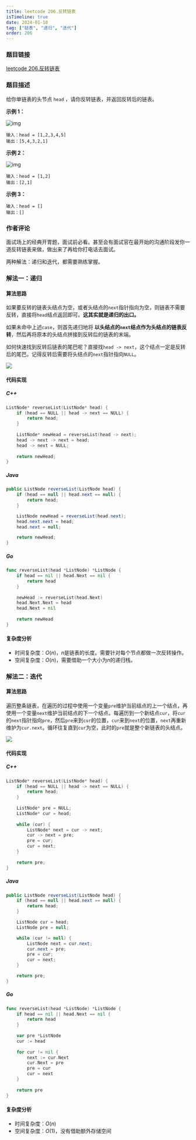 ```yaml
---
title: leetcode 206.反转链表
isTimeline: true
date: 2024-01-18
tag: ["链表", "递归", "迭代"]
order: 206
---
```


### 题目链接

<a href="https://leetcode.cn/problems/reverse-linked-list">leetcode 206.反转链表</a>

### 题目描述

给你单链表的头节点 `head` ，请你反转链表，并返回反转后的链表。

**示例 1：**

![img](https://ddf-typora-pics.oss-cn-shanghai.aliyuncs.com/picGo202401181449017.jpg)

```
输入：head = [1,2,3,4,5]
输出：[5,4,3,2,1]
```

**示例 2：**

![img](https://ddf-typora-pics.oss-cn-shanghai.aliyuncs.com/picGo202401181449078.jpg)

```
输入：head = [1,2]
输出：[2,1]
```

**示例 3：**

```
输入：head = []
输出：[]
```

### 作者评论

面试场上的经典开胃题，面试前必看。甚至会有面试官在最开始的沟通阶段发你一道反转链表来做，做出来了再给你打电话去面试。

两种解法：递归和迭代，都需要熟练掌握。

### 解法一：递归

#### 算法思路

如果要反转的链表头结点为空，或者头结点的`next`指针指向为空，则链表不需要反转，直接将`head`结点返回即可。**这其实就是递归的出口。**

如果未命中上述`case`，则首先递归地将 **以头结点的`next`结点作为头结点的链表反转**，然后再将原本的头结点拼接到反转后的链表的末端。

如何快速找到反转后链表的尾巴呢？直接找`head -> next`，这个结点一定是反转后的尾巴。记得反转后需要将头结点的`next`指针指向`NULL`。

![](https://ddf-typora-pics.oss-cn-shanghai.aliyuncs.com/picGo202401181532019.png)

#### 代码实现

##### C++

```cpp
ListNode* reverseList(ListNode* head) {
	if (head == NULL || head -> next == NULL) {
        return head;
    }
    
    ListNode* newHead = reverseList(head -> next);
    head -> next -> next = head;
    head -> next = NULL;
    
    return newHead;
}
```

##### Java

```java
public ListNode reverseList(ListNode head) {
    if (head == null || head.next == null) {
        return head;
    }

    ListNode newHead = reverseList(head.next);
    head.next.next = head;
    head.next = null;

    return newHead;
}
```

##### Go

```go
func reverseList(head *ListNode) *ListNode {
    if head == nil || head.Next == nil {
        return head
    }
    
    newHead := reverseList(head.Next)
    head.Next.Next = head
    head.Next = nil
    
    return newHead
}
```

#### 复杂度分析

- 时间复杂度：$O(n)$，$n$是链表的长度。需要针对每个节点都做一次反转操作。
- 空间复杂度：$O(n)$，需要借助一个大小为$n$的递归栈。

### 解法二：迭代

#### 算法思路

遍历整条链表，在遍历的过程中使用一个变量`pre`维护当前结点的上一个结点，再使用一个变量`next`维护当前结点的下一个结点。每遍历到一个新结点`cur`，将`cur`的`next`指针指向`pre`，然后`pre`来到`cur`的位置，`cur`来到`next`的位置，`next`再重新维护为`cur.next`。循环往复直到`cur`为空，此时的`pre`就是整个新链表的头结点。

![](https://ddf-typora-pics.oss-cn-shanghai.aliyuncs.com/picGo202401181604213.png)

#### 代码实现

##### C++

```cpp
ListNode* reverseList(ListNode* head) {
    if (head == NULL || head -> next == NULL) {
        return head;
    }
    
    ListNode* pre = NULL;
    ListNode* cur = head;
    
    while (cur) {
        ListNode* next = cur -> next;
        cur -> next = pre;
        pre = cur;
        cur = next;
    }
    
    return pre;
}
```

##### Java

```java
public ListNode reverseList(ListNode head) {
    if (head == null || head.next == null) {
        return head;
    }

    ListNode cur = head;
    ListNode pre = null;

    while (cur != null) {
        ListNode next = cur.next;
        cur.next = pre;
        pre = cur;
        cur = next;
    }

    return pre;
}
```

##### Go

```go
func reverseList(head *ListNode) *ListNode {
    if head == nil || head.Next == nil {
        return head
    }
    
    var pre *ListNode
    cur := head
    
    for cur != nil {
        next := cur.Next
        cur.Next = pre
        pre = cur
        cur = next
    }
    
    return pre
}
```

#### 复杂度分析

- 时间复杂度：$O(n)$
- 空间复杂度：$O(1)$，没有借助额外存储空间
